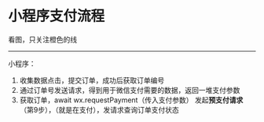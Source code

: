 # 小程序支付流程

看图，只关注橙色的线

---
小程序：
1. 收集数据点击，提交订单，成功后获取订单编号
2. 通过订单号发送请求，得到用于微信支付需要的数据，返回一堆支付参数
3. 获取订单，await wx.requestPayment（传入支付参数） 发起**预支付请求**（第9步），（就是在支付），发请求查询订单支付状态 